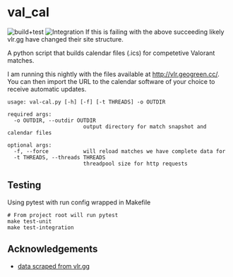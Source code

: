 
# val_cal 
 ![build+test](https://github.com/geogreen-dev/val-cal/actions/workflows/python-app.yml/badge.svg)
 ![Integration](https://github.com/geogreen-dev/val-cal/actions/workflows/integration.yml/badge.svg) If this is failing with the above succeeding likely vlr.gg have changed their site structure.

A python script that builds calendar files (.ics) for competetive Valorant matches.

I am running this nightly with the files available at http://vlr.geogreen.cc/. You can then import the URL to the calendar software of your choice to receive automatic updates.


```
usage: val-cal.py [-h] [-f] [-t THREADS] -o OUTDIR

required args:
  -o OUTDIR, --outdir OUTDIR
                        output directory for match snapshot and calendar files

optional args:
  -f, --force           will reload matches we have complete data for
  -t THREADS, --threads THREADS
                        threadpool size for http requests
```

## Testing

Using pytest with run config wrapped in Makefile
```
# From project root will run pytest
make test-unit
make test-integration
```

## Acknowledgements

 - [data scraped from vlr.gg](https://vlr.gg)


